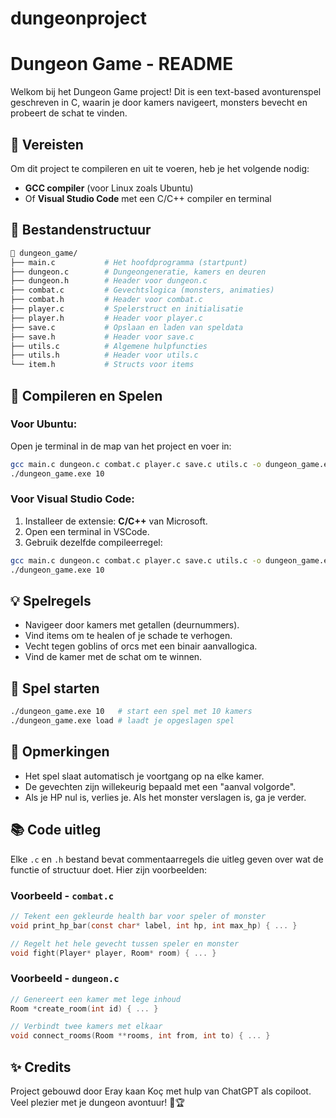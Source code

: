 # dungeonproject
# Dungeon Game - README

Welkom bij het Dungeon Game project! Dit is een text-based avonturenspel geschreven in C, waarin je door kamers navigeert, monsters bevecht en probeert de schat te vinden.

## 🔧 Vereisten

Om dit project te compileren en uit te voeren, heb je het volgende nodig:

* **GCC compiler** (voor Linux zoals Ubuntu)
* Of **Visual Studio Code** met een C/C++ compiler en terminal

## 🧪 Bestandenstructuur

```bash
📁 dungeon_game/
├── main.c           # Het hoofdprogramma (startpunt)
├── dungeon.c        # Dungeongeneratie, kamers en deuren
├── dungeon.h        # Header voor dungeon.c
├── combat.c         # Gevechtslogica (monsters, animaties)
├── combat.h         # Header voor combat.c
├── player.c         # Spelerstruct en initialisatie
├── player.h         # Header voor player.c
├── save.c           # Opslaan en laden van speldata
├── save.h           # Header voor save.c
├── utils.c          # Algemene hulpfuncties
├── utils.h          # Header voor utils.c
└── item.h           # Structs voor items
```

## 🚀 Compileren en Spelen

### Voor Ubuntu:

Open je terminal in de map van het project en voer in:

```bash
gcc main.c dungeon.c combat.c player.c save.c utils.c -o dungeon_game.exe
./dungeon_game.exe 10
```

### Voor Visual Studio Code:

1. Installeer de extensie: **C/C++** van Microsoft.
2. Open een terminal in VSCode.
3. Gebruik dezelfde compileerregel:

```bash
gcc main.c dungeon.c combat.c player.c save.c utils.c -o dungeon_game.exe
./dungeon_game.exe 10
```

## 💡 Spelregels

* Navigeer door kamers met getallen (deurnummers).
* Vind items om te healen of je schade te verhogen.
* Vecht tegen goblins of orcs met een binair aanvallogica.
* Vind de kamer met de schat om te winnen.

## 💬 Spel starten

```bash
./dungeon_game.exe 10   # start een spel met 10 kamers
./dungeon_game.exe load # laadt je opgeslagen spel
```

## 📌 Opmerkingen

* Het spel slaat automatisch je voortgang op na elke kamer.
* De gevechten zijn willekeurig bepaald met een "aanval volgorde".
* Als je HP nul is, verlies je. Als het monster verslagen is, ga je verder.

## 📚 Code uitleg

Elke `.c` en `.h` bestand bevat commentaarregels die uitleg geven over wat de functie of structuur doet. Hier zijn voorbeelden:

### Voorbeeld - `combat.c`

```c
// Tekent een gekleurde health bar voor speler of monster
void print_hp_bar(const char* label, int hp, int max_hp) { ... }

// Regelt het hele gevecht tussen speler en monster
void fight(Player* player, Room* room) { ... }
```

### Voorbeeld - `dungeon.c`

```c
// Genereert een kamer met lege inhoud
Room *create_room(int id) { ... }

// Verbindt twee kamers met elkaar
void connect_rooms(Room **rooms, int from, int to) { ... }
```

## ✨ Credits

Project gebouwd door Eray kaan Koç met hulp van ChatGPT als copiloot.
Veel plezier met je dungeon avontuur! 🐉🏆

